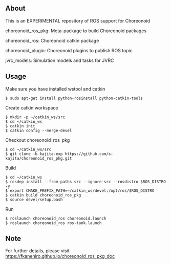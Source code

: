 About
-----

This is an EXPERIMENTAL repository of ROS support for Choreonoid 

choreonoid\_ros\_pkg: Meta-package to build Choreonoid packages

choreonoid\_ros: Choreonoid catkin package

choreonoid\_plugin: Choreonoid plugins to publish ROS topic

jvrc\_models: Simulation models and tasks for JVRC

Usage
-----

Make sure you have installed wstool and catkin

```
$ sudo apt-get install python-rosinstall python-catkin-tools
```

Create catkin workspace

```
$ mkdir -p ~/catkin_ws/src
$ cd ~/catkin_ws
$ catkin init
$ catkin config --merge-devel
```

Checkout choreonoid\_ros\_pkg

```
$ cd ~/catkin_ws/src
$ git clone -b kajita-exp https://github.com/s-kajita/choreonoid_ros_pkg.git
```

Build

```
$ cd ~/catkin_ws
$ rosdep install --from-paths src --ignore-src --rosdistro $ROS_DISTRO -y
$ export CMAKE_PREFIX_PATH=~/catkin_ws/devel:/opt/ros/$ROS_DISTRO
$ catkin build choreonoid_ros_pkg
$ source devel/setup.bash
```

Run

```
$ roslaunch choreonoid_ros choreonoid.launch
$ roslaunch choreonoid_ros ros-tank.launch
```

Note
-----

For further details, please visit https://fkanehiro.github.io/choreonoid_ros_pkg_doc
